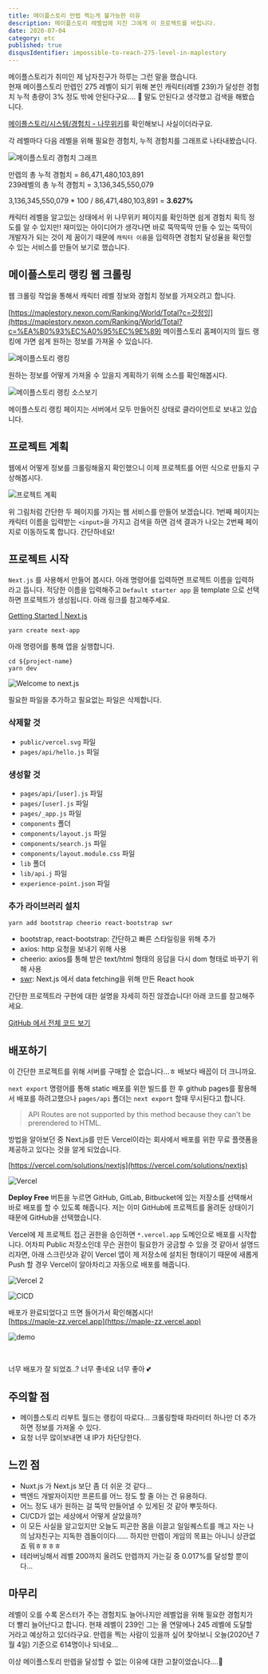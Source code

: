 ```yaml
---
title: 메이플스토리 만렙 찍는게 불가능한 이유
description: 메이플스토리 레벨업에 지친 그에게 이 프로젝트를 바칩니다.
date: 2020-07-04
category: etc
published: true
disqusIdentifier: impossible-to-reach-275-level-in-maplestory
---
```


메이플스토리가 취미인 제 남자친구가 하루는 그런 말을 했습니다.  
현재 메이플스토리 만렙인 275 레벨이 되기 위해 본인 캐릭터(레벨 239)가 달성한 경험치 누적 총량이 3% 정도 밖에 안된다구요....
🤔 말도 안된다고 생각했고 검색을 해봤습니다.

[메이플스토리/시스템/경험치 - 나무위키](https://namu.wiki/w/%EB%A9%94%EC%9D%B4%ED%94%8C%EC%8A%A4%ED%86%A0%EB%A6%AC/%EC%8B%9C%EC%8A%A4%ED%85%9C/%EA%B2%BD%ED%97%98%EC%B9%98)를 확인해보니 사실이더라구요.

각 레벨마다 다음 레벨을 위해 필요한 경험치, 누적 경험치를 그래프로 나타내봤습니다.

![메이플스토리 경험치 그래프](/images/메이플스토리-만렙-찍는게-불가능한-이유/11.png)

만렙의 총 누적 경험치 = 86,471,480,103,891  
239레벨의 총 누적 경험치 = 3,136,345,550,079

3,136,345,550,079 \* 100 / 86,471,480,103,891 = **3.627%**

캐릭터 레벨을 알고있는 상태에서 위 나무위키 페이지를 확인하면 쉽게 경험치 획득 정도를 알 수 있지만! 재미있는 아이디어가 생각나면 바로 뚝딱뚝딱 만들 수 있는 뚝딱이 개발자가 되는 것이 제 꿈이기 때문에 `캐릭터 이름`을 입력하면 경험치 달성율을 확인할 수 있는 서비스를 만들어 보기로 했습니다.

## 메이플스토리 랭킹 웹 크롤링

웹 크롤링 작업을 통해서 캐릭터 레벨 정보와 경험치 정보를 가져오려고 합니다.

[https://maplestory.nexon.com/Ranking/World/Total?c=갓정잉](https://maplestory.nexon.com/Ranking/World/Total?c=%EA%B0%93%EC%A0%95%EC%9E%89) 메이플스토리 홈페이지의 월드 랭킹에 가면 쉽게 원하는 정보를 가져올 수 있습니다.

![메이플스토리 랭킹](/images/메이플스토리-만렙-찍는게-불가능한-이유/1.png)

원하는 정보를 어떻게 가져올 수 있을지 계획하기 위해 소스를 확인해봅시다.

![메이플스토리 랭킹 소스보기](/images/메이플스토리-만렙-찍는게-불가능한-이유/2.png)

메이플스토리 랭킹 페이지는 서버에서 모두 만들어진 상태로 클라이언트로 보내고 있습니다.

## 프로젝트 계획

웹에서 어떻게 정보를 크롤링해올지 확인했으니 이제 프로젝트를 어떤 식으로 만들지 구상해봅시다.

![프로젝트 계획](/images/메이플스토리-만렙-찍는게-불가능한-이유/3.png)

위 그림처럼 간단한 두 페이지를 가지는 웹 서비스를 만들어 보겠습니다.
1번째 페이지는 캐릭터 이름을 입력받는 `<input>`을 가지고 검색을 하면 검색 결과가 나오는 2번째 페이지로 이동하도록 합니다. 간단하네요!

## 프로젝트 시작

`Next.js` 를 사용해서 만들어 봅시다. 아래 명령어를 입력하면 프로젝트 이름을 입력하라고 뜹니다. 적당한 이름을 입력해주고 `Default starter app` 을 template 으로 선택하면 프로젝트가 생성됩니다. 아래 링크를 참고해주세요.

[Getting Started | Next.js](https://nextjs.org/docs)

```
yarn create next-app
```

아래 명령어를 통해 앱을 실행합니다.

```
cd ${project-name}
yarn dev
```

![Welcome to next.js](/images/메이플스토리-만렙-찍는게-불가능한-이유/4.png)

필요한 파일을 추가하고 필요없는 파일은 삭제합니다.

### 삭제할 것

- `public/vercel.svg` 파일
- `pages/api/hello.js` 파일

### 생성할 것

- `pages/api/[user].js` 파일
- `pages/[user].js` 파일
- `pages/_app.js` 파일
- `components` 폴더
- `components/layout.js` 파일
- `components/search.js` 파일
- `components/layout.module.css` 파일
- `lib` 폴더
- `lib/api.j` 파일
- `experience-point.json` 파일

### 추가 라이브러리 설치

```
yarn add bootstrap cheerio react-bootstrap swr
```

- bootstrap, react-bootstrap: 간단하고 빠른 스타일링을 위해 추가
- axios: http 요청을 보내기 위해 사용
- cheerio: axios를 통해 받은 text/html 형태의 응답을 다시 dom 형태로 바꾸기 위해 사용
- [swr](https://nextjs.org/docs/basic-features/data-fetching#swr): Next.js 에서 data fetching을 위해 만든 React hook

간단한 프로젝트라 구현에 대한 설명을 자세히 하진 않겠습니다! 아래 코드를 참고해주세요.

[GitHub 에서 전체 코드 보기](https://github.com/yyna/maple-zz)

## 배포하기

이 간단한 프로젝트를 위해 서버를 구매할 순 없습니다...ㅎ 배보다 배꼽이 더 크니까요.

`next export` 명령어를 통해 static 배포를 위한 빌드를 한 후 github pages를 활용해서 배포를 하려고했으나 `pages/api` 폴더는 `next export` 할때 무시된다고 합니다.

> API Routes are not supported by this method because they can't be prerendered to HTML.

방법을 알아보던 중 Next.js를 만든 Vercel이라는 회사에서 배포를 위한 무료 플랫폼을 제공하고 있다는 것을 알게 되었습니다.

[https://vercel.com/solutions/nextjs](https://vercel.com/solutions/nextjs)

![Vercel](/images/메이플스토리-만렙-찍는게-불가능한-이유/5.png)

**Deploy Free** 버튼을 누르면 GitHub, GitLab, Bitbucket에 있는 저장소를 선택해서 바로 배포를 할 수 있도록 해줍니다. 저는 이미 GitHub에 프로젝트를 올려둔 상태이기 때문에 GitHub을 선택했습니다.

Vercel에 제 프로젝트 접근 권한을 승인하면 `*.vercel.app` 도메인으로 배포를 시작합니다.
어차피 Public 저장소인데 무슨 권한이 필요한가 궁금할 수 있을 것 같아서 설명드리자면, 아래 스크린샷과 같이 Vercel 앱이 제 저장소에 설치된 형태이기 때문에 새롭게 Push 할 경우 Vercel이 알아차리고 자동으로 배포를 해줍니다.

![Vercel 2](/images/메이플스토리-만렙-찍는게-불가능한-이유/9.png)

![CICD](/images/메이플스토리-만렙-찍는게-불가능한-이유/6.png)

배포가 완료되었다고 뜨면 들어가서 확인해봅시다!  
[https://maple-zz.vercel.app](https://maple-zz.vercel.app)

![demo](/images/메이플스토리-만렙-찍는게-불가능한-이유/10.gif)

<br/>

너무 배포가 잘 되었죠..? 너무 좋네요 너무 좋아 💕

## 주의할 점

- 메이플스토리 리부트 월드는 랭킹이 따로다... 크롤링할때 파라미터 하나만 더 추가하면 정보를 가져올 수 있다.
- 요청 너무 많이보내면 내 IP가 차단당한다.

## 느낀 점

- Nuxt.js 가 Next.js 보단 좀 더 쉬운 것 같다...
- 백엔드 개발자이지만 프론트를 어느 정도 할 줄 아는 건 유용하다.
- 어느 정도 내가 원하는 걸 뚝딱 만들어낼 수 있게된 것 같아 뿌듯하다.
- CI/CD가 없는 세상에서 어떻게 살았을까?
- 이 모든 사실을 알고있지만 오늘도 피곤한 몸을 이끌고 일일퀘스트를 깨고 자는 나의 남자친구는 지독한 겜돌이이다...... 하지만 만렙이 게임의 목표는 아니니 상관없죠 뭐ㅎㅎㅎㅎ
- 테라버닝해서 레벨 200까지 올려도 만렙까지 가는길 중 0.017%를 달성할 뿐이다...

## 마무리

레벨이 오를 수록 몬스터가 주는 경험치도 늘어나지만 레벨업을 위해 필요한 경험치가 더 빨리 늘어난다고 합니다. 현재 레벨이 239인 그는 올 연말에나 245 레벨에 도달할 거라고 예상하고 있더라구요. 만렙을 찍는 사람이 있을까 싶어 찾아보니 오늘(2020년 7월 4일) 기준으로 614명이나 되네요...

이상 메이플스토리 만렙을 달성할 수 없는 이유에 대한 고찰이었습니다....🍄
